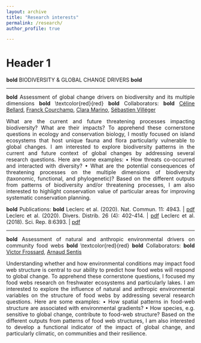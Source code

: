 ```yaml
---
layout: archive
title: "Research interests"
permalink: /research/
author_profile: true

---
```

<style> body {text-align: justify} </style> <!-- Justify text. -->

# Header 1
**bold** BIODIVERSITY & GLOBAL CHANGE DRIVERS __bold__

------

**bold** Assessment of global change drivers on biodiversity and its multiple dimensions __bold__ \textcolor{red}{red}
**bold** Collaborators: __bold__ [Céline Bellard](https://celinebellard.wordpress.com/), [Franck Courchamp](https://www.biodiversitydynamics.fr/), [Clara Marino](https://www.researchgate.net/profile/Clara-Marino-2), [Sébastien Villéger](http://villeger.sebastien.free.fr/)

What are the current and future threatening processes impacting biodiversity? What are their impacts? To apprehend these cornerstone questions in ecology and conservation biology, I mostly focused on island ecosystems that host unique fauna and flora particularly vulnerable to global changes. I am interested to explore biodiversity patterns in the current and future context of global changes by addressing several research questions. Here are some examples:
• How threats co-occurred and interacted with diversity?
• What are the potential consequences of threatening processes on the multiple dimensions of biodiversity (taxonomic, functional, and phylogenetic)?
Based on the different outputs from patterns of biodiversity and/or threatening processes, I am also interested to highlight conservation value of particular areas for improving systematic conservation planning.

**bold** Publications: __bold__
Leclerc et al. (2020). Nat. Commun. 11: 4943. | [pdf](https://www.nature.com/articles/s41467-020-18740-x)
Leclerc et al. (2020). Divers. Distrib. 26 (4): 402-414. | [pdf](https://onlinelibrary.wiley.com/doi/full/10.1111/ddi.13024)
Leclerc et al. (2018). Sci. Rep. 8:6393. | [pdf](https://www.nature.com/articles/s41598-018-24733-0)

------

**bold** Assessment of natural and anthropic environmental drivers on community food webs __bold__ \textcolor{red}{red}
**bold** Collaborators: __bold__ [Victor Frossard](https://www.researchgate.net/profile/Victor-Frossard), [Arnaud Sentis](https://arnaudsentis.com/)

Understanding whether and how environmental conditions may impact food web structure is central to our ability to predict how food webs will respond to global change. To apprehend these cornerstone questions, I focused my food webs research on freshwater ecosystems and particularly lakes. I am interested to explore the influence of natural and anthropic environmental variables on the structure of food webs by addressing several research questions. Here are some examples:
• How spatial patterns in food-web structure are associated with environmental gradients?
• How species, e.g. sensitive to global change, contribute to food-web structure?
Based on the different outputs from patterns of food web structures, I am also interested to develop a functional indicator of the impact of global change, and particularly climatic, on communities and their resilience.